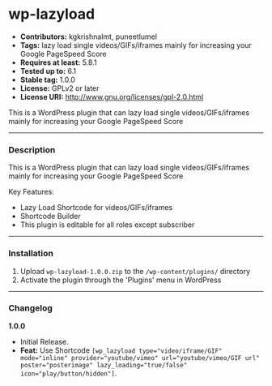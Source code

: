 # wp-lazyload
* **Contributors:** kgkrishnalmt, puneetlumel
* **Tags:** lazy load single videos/GIFs/iframes mainly for increasing your Google PageSpeed Score
* **Requires at least:** 5.8.1
* **Tested up to:** 6.1
* **Stable tag:** 1.0.0
* **License:** GPLv2 or later
* **License URI:** http://www.gnu.org/licenses/gpl-2.0.html

This is a WordPress plugin that can lazy load single videos/GIFs/iframes mainly for increasing your Google PageSpeed Score

---

### Description

This is a WordPress plugin that can lazy load single videos/GIFs/iframes mainly for increasing your Google PageSpeed Score

Key Features:
* Lazy Load Shortcode for videos/GIFs/iframes
* Shortcode Builder
* This plugin is editable for all roles except subscriber


---

### Installation

1. Upload `wp-lazyload-1.0.0.zip` to the `/wp-content/plugins/` directory
2. Activate the plugin through the 'Plugins' menu in WordPress

---

### Changelog

**1.0.0**
* Initial Release. 
* **Feat:** Use Shortcode `[wp_lazyload type="video/iframe/GIF" mode="inline" provider="youtube/vimeo" url="youtube/vimeo/GIF url" poster="posterimage" lazy_loading="true/false" icon="play/button/hidden"]`.